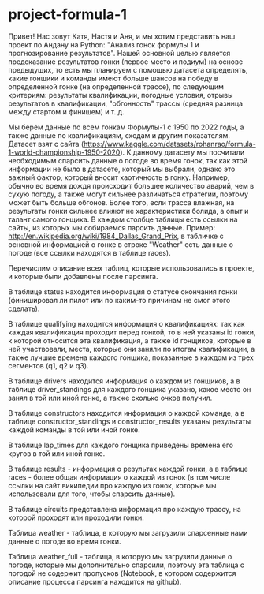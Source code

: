 # project-formula-1

Привет! Нас зовут Катя, Настя и Аня, и мы хотим представить наш проект по Андану на Python: "Анализ гонок формулы 1 и прогнозирование результатов". Нашей основной целью является предсказание результатов гонки (первое место и подиум) на основе предыдущих, то есть мы планируем с помощью датасета определять, какие гонщики и команды имеют больше шансов на победу в определенной гонке (на определенной трассе), по следующим критериям: результаты квалификации, погодные условия, отрывы результатов в квалификации, "обгонность" трассы (средняя разница между стартом и финишем) и т. д.

Мы берем данные по всем гонкам Формулы-1 с 1950 по 2022 годы, а также данные по квалификациям, сходам и другим показателям. Датасет взят с сайта (https://www.kaggle.com/datasets/rohanrao/formula-1-world-championship-1950-2020). К данному датасету мы посчитали необходимым спарсить данные о погоде во время гонок, так как этой информации не было в датасете, который мы выбрали, однако это важный фактор, который вносит хаотичность в гонку. Например, обычно во время дождя происходит большее количество аварий, чем в сухую погоду, а также могут сильнее различаться стратегии, поэтому может быть больше обгонов. Более того, если трасса влажная, на результаты гонки сильнее влияют не характеристики болида, а опыт и талант самого гонщика. В каждом столбце таблицы есть ссылки на сайты, из которых мы собираемся парсить данные. Пример: http://en.wikipedia.org/wiki/1984_Dallas_Grand_Prix, в табличке с основной информацией о гонке в строке "Weather" есть данные о погоде (все ссылки находятся в таблице races).

Перечислим описание всех таблиц, которые использовались в проекте, и которые были добавлены после парсинга.

В таблице status находится информация о статусе окончания гонки (финишировал ли пилот или по каким-то причинам не смог этого сделать).

В таблице qualifying находится информация о квалификациях: так как каждая квалификация проходит перед гонкой, то в ней указаны id гонки, к которой относится эта квалификация, а также id гонщиков, которые в ней участвовали, места, которые они заняли по итогам квалификации, а также лучшие времена каждого гонщика, показанные в каждом из трех сегментов (q1, q2 и q3).

В таблице drivers находится информация о каждом из гонщиков, а в таблице driver_standings для каждого гонщика указано, какое место он занял в той или иной гонке, а также сколько очков получил.

В таблице constructors находится информация о каждой команде, а в таблице constructor_standings и constructor_results указаны результаты каждой команды в той или иной гонке.

В таблице lap_times для каждого гонщика приведены времена его кругов в той или иной гонке.

В таблице results - информация о результах каждой гонки, а в таблице races - более общая информация о каждой из гонок (в том числе ссылки на сайт википедии про каждую из гонок, которые мы использовали для того, чтобы спарсить данные).

В таблице circuits представлена информация про каждую трассу, на которой проходят или проходили гонки.

Таблица weather - таблица, в которую мы загрузили спарсенные нами данные о погоде во время гонки.

Таблица weather_full - таблица, в которую мы загрузили данные о погоде, которые мы дополнительно спарсили, поэтому эта таблица с погодой не содержит пропусков (Notebook, в котором содержится описание процесса парсинга находится на github).

